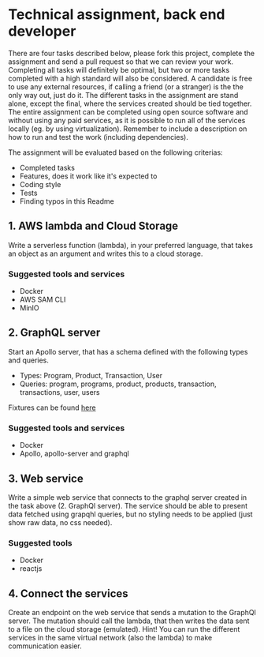# Technical assignment, back end developer
There are four tasks described below, please fork this project, complete the assignment and send a pull request so that we can review your work.
Completing all tasks will definitely be optimal, but two or more tasks completed with a high standard will also be considered.
A candidate is free to use any external resources, if calling a friend (or a stranger) is the the only way out, just do it.
The different tasks in the assignment are stand alone, except the final, where the services created should be tied together.
The entire assignment can be completed using open source software and without using any paid services, as it is possible to run all of the services locally (eg. by using virtualization).
Remember to include a description on how to run and test the work (including dependencies).

The assignment will be evaluated based on the following criterias:
- Completed tasks
- Features, does it work like it's expected to
- Coding style
- Tests
- Finding typos in this Readme

## 1. AWS lambda and Cloud Storage
Write a serverless function (lambda), in your preferred language, that takes an object as an argument and writes this to a cloud storage.

### Suggested tools and services
- Docker
- AWS SAM CLI
- MinIO

## 2. GraphQL server
Start an Apollo server, that has a schema defined with the following types and queries.
- Types: Program, Product, Transaction, User
- Queries: program, programs, product, products, transaction, transactions, user, users

 Fixtures can be found [here](./fixtures.json)
 
### Suggested tools and services
- Docker
- Apollo, apollo-server and graphql

## 3. Web service
Write a simple web service that connects to the graphql server created in the task above (2. GraphQl server).
The service should be able to present data fetched using grapqhl queries, but no styling needs to be applied (just show raw data, no css needed).

### Suggested tools
- Docker
- reactjs 

## 4. Connect the services
Create an endpoint on the web service that sends a mutation to the GraphQl server. The mutation should call the lambda, that then writes the data sent to a file on the cloud storage (emulated).
Hint! You can run the different services in the same virtual network (also the lambda) to make communication easier.
